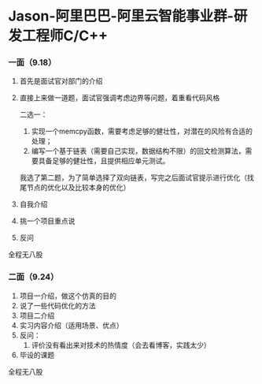 # Jason-阿里巴巴-阿里云智能事业群-研发工程师C/C++

### 一面（9.18）

1. 首先是面试官对部门的介绍

2. 直接上来做一道题，面试官强调考虑边界等问题，着重看代码风格

   二选一：

   1. 实现一个memcpy函数，需要考虑足够的健壮性，对潜在的风险有合适的处理；
   2. 编写一个基于链表（需要自己实现，数据结构不限）的回文检测算法，需要具备足够的健壮性，且提供相应单元测试。

   我选了第二题，为了简单选择了双向链表，写完之后面试官提示进行优化（找尾节点的优化以及比较本身的优化）

3. 自我介绍

4. 挑一个项目重点说

5. 反问

全程无八股

### 二面（9.24）

1. 项目一介绍，做这个仿真的目的
2. 说了一些代码优化的方法
3. 项目二介绍
4. 实习内容介绍（适用场景、优点）
5. 反问：
   1. 评价没有看出来对技术的热情度（会去看博客，实践太少）
6. 毕设的课题

全程无八股
